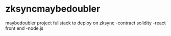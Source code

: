 # zksyncmaybedoubler

maybedoubler project fullstack to deploy on zksync
-contract solidity
-react front end
-node.js

